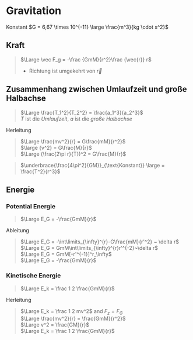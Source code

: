 # Gravitation

Konstant $G = 6,67 \times 10^{-11} \large \frac{m^3}{kg \cdot s^2}$

## Kraft 
> $\Large \vec F_g = -\frac {GmM}{r^2}\frac {\vec{r}}  r$
>* Richtung ist umgekehrt von $\vec r$

## Zusammenhang zwischen Umlaufzeit und große Halbachse

>$\Large \frac{T_1^2}{T_2^2} = \frac{a_1^3}{a_2^3}$ \
>$T$ ist die *Umlaufzeit*, $a$ ist die *große Halbachse*

Herleitung

>$\Large \frac{mv^2}{r} = G\frac{mM}{r^2}$ \
$\large {v^2} = G\frac{M}{r}$ \
$\Large (\frac{2\pi r}{T})^2 = G\frac{M}{r}$ 

>$\underbrace{\frac{4\pi^2}{GM}}_{\text{Konstant}} \large = \frac{T^2}{r^3}$ 

## Energie

### Potential Energie
>$\Large E_G = -\frac{GmM}{r}$ 

Ableitung

>$\Large E_G = -\int\limits_{\infty}^{r}-G\frac{mM}{r'^2} ~ \delta r$ \
$\Large E_G = GmM\int\limits_{\infty}^{r}r'^{-2}~\delta r$ \
$\Large E_G = GmM[-r'^{-1}]^r_\infty$ \
$\Large E_G = -\frac{GmM}{r}$ 

### Kinetische Energie

>$\Large E_k = \frac 1 2 \frac{GmM}{r}$

Herleitung

>$\Large E_k = \frac 1 2 mv^2$ and $F_z = F_G$ \
$\Large \frac{mv^2}{r} = \frac{GmM}{r^2}$ \
$\Large v^2 = \frac{GM}{r}$ \
$\Large E_k = \frac 1 2 \frac{GmM}{r}$